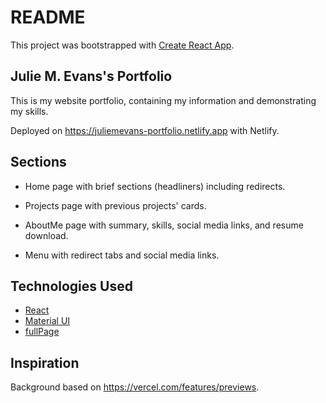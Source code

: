 # README
This project was bootstrapped with [Create React App](https://github.com/facebook/create-react-app).

## Julie M. Evans's Portfolio
This is my website portfolio, containing my information and demonstrating my skills.

Deployed on https://juliemevans-portfolio.netlify.app with Netlify.

## Sections
* Home page with brief sections (headliners) including redirects.

* Projects page with previous projects' cards.

* AboutMe page with summary, skills, social media links, and resume download.

* Menu with redirect tabs and social media links.

## Technologies Used
* [React](https://reactjs.org)
* [Material UI](https://mui.com)
* [fullPage](https://alvarotrigo.com/fullPage/#)

## Inspiration
Background based on https://vercel.com/features/previews.
